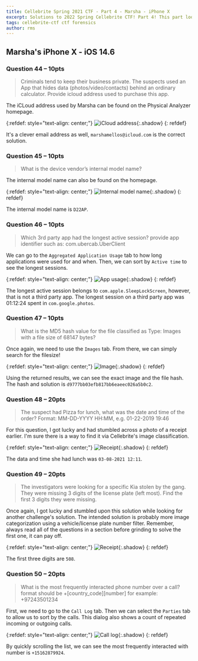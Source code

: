 ```yaml
---
title: Cellebrite Spring 2021 CTF - Part 4 - Marsha - iPhone X
excerpt: Solutions to 2022 Spring Cellebrite CTF! Part 4! This part looks at the solutions to the questions associated with the image of Marsha's iPhone X. 
tags: cellebrite-ctf ctf forensics
author: rms
---
```


## Marsha's iPhone X - iOS 14.6 

### Question 44 – 10pts

> Criminals tend to keep their business private. The suspects used an App that hides data (photos/video/contacts) behind an ordinary calculator. Provide icloud address used to purchase this app.

The iCLoud address used by Marsha can be found on the Physical Analyzer homepage.

{:refdef: style="text-align: center;"}
![iCloud address](https://starwarsfan2099.github.io/public/2022-06-09/44.JPG){:.shadow}
{: refdef}

It's a clever email address as well, `marshamellos@icloud.com` is the correct solution. 

### Question 45 – 10pts

> What is the device vendor’s internal model name?

The internal model name can also be found on the homepage.

{:refdef: style="text-align: center;"}
![Internal model name](https://starwarsfan2099.github.io/public/2022-06-09/45.JPG){:.shadow}
{: refdef}

The internal model name is `D22AP`. 

### Question 46  – 10pts

> Which 3rd party app had the longest active session? provide app identifier such as: com.ubercab.UberClient

We can go to the `Aggregated Application Usage` tab to how long applications were used for and when. Then, we can sort by `Active time` to see the longest sessions. 

{:refdef: style="text-align: center;"}
![App usage](https://starwarsfan2099.github.io/public/2022-06-09/46.JPG){:.shadow}
{: refdef}

The longest active session belongs to `com.apple.SleepLockScreen`, however, that is not a third party app. The longest session on a third party app was 01:12:24 spent in `com.google.photos`. 

### Question 47  – 10pts

> What is the MD5 hash value for the file classified as Type: Images with a file size of 68147 bytes?

Once again, we need to use the `Images` tab. From there, we can simply search for the filesize! 

{:refdef: style="text-align: center;"}
![Image](https://starwarsfan2099.github.io/public/2022-06-09/47.JPG){:.shadow}
{: refdef}

Using the returned results, we can see the exact image and the file hash. The hash and solution is `d9777bb03efb817bb6eaeec026a5b0c2`.

### Question 48 – 20pts

> The suspect had Pizza for lunch, what was the date and time of the order? Format: MM-DD-YYYY HH:MM, e.g. 01-22-2019 19:46

For this question, I got lucky and had stumbled across a photo of a receipt earlier. I'm sure there is a way to find it via Cellebrite's image classification. 

{:refdef: style="text-align: center;"}
![Receipt](https://starwarsfan2099.github.io/public/2022-06-09/48.JPG){:.shadow}
{: refdef}

The data and time she had lunch was `03-08-2021 12:11`. 

### Question 49 – 20pts

> The investigators were looking for a specific Kia stolen by the gang. They were missing 3 digits of the license plate (left most). Find the first 3 digits they were missing.

Once again, I got lucky and stumbled upon this solution while looking for another challenge's solution. The intended solution is probably more image categorization using a vehicle/license plate number filter. Remember, always read all of the questions in a section before grinding to solve the first one, it can pay off. 

{:refdef: style="text-align: center;"}
![Receipt](https://starwarsfan2099.github.io/public/2022-06-09/49.JPG){:.shadow}
{: refdef}

The first three digits are `508`. 


### Question 50 – 20pts

> What is the most frequently interacted phone number over a call? format should be +[country_code][number] for example: +97243501234

First, we need to go to the `Call Log` tab. Then we can select the `Parties` tab to allow us to sort by the calls. This dialog also shows a count of repeated incoming or outgoing calls. 

{:refdef: style="text-align: center;"}
![Call log](https://starwarsfan2099.github.io/public/2022-06-09/50.JPG){:.shadow}
{: refdef}

By quickly scrolling the list, we can see the most frequently interacted with number is `+15162879924`. 